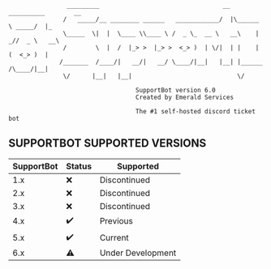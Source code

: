  ```
                 _________                                  __ __________        __   
                /   _____/__ ________ ______   ____________/  |\______   \ _____/  |_ 
                \_____  \|  |  \____ \\____ \ /  _ \_  __ \   __\    |  _//  _ \   __\
                /        \  |  /  |_> >  |_> >  <_> )  | \/|  | |    |   (  <_> )  |  
               /_______  /____/|   __/|   __/ \____/|__|   |__| |______  /\____/|__|  
                \/      |__|   |__|                             \/         
                
                                    SupportBot version 6.0
                                    Created by Emerald Services
                
                                    The #1 self-hosted discord ticket bot
```

## SUPPORTBOT SUPPORTED VERSIONS

| SupportBot |   Status  |   Supported  |
|------------|-----------|--------------|
|    1.x     |    ❌     | Discontinued | 
|    2.x     |    ❌     | Discontinued | 
|    3.x     |    ❌     | Discontinued | 
|    4.x     |    ✔️     |   Previous   | 
|    5.x     |    ✔️     |   Current    | 
|    6.x     |    ⚠️     |   Under Development    | 
